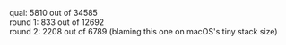 qual: 5810 out of 34585  
round 1: 833 out of 12692  
round 2: 2208 out of 6789 (blaming this one on macOS's tiny stack size)